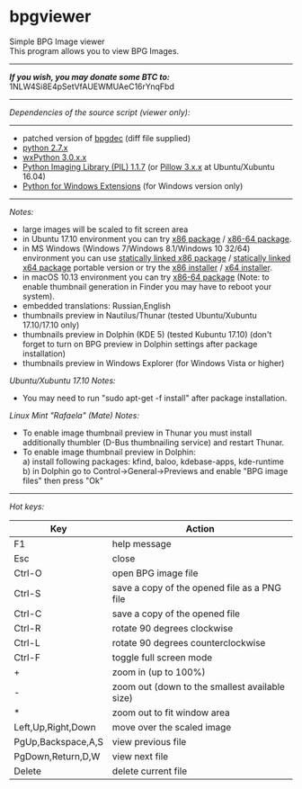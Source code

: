 bpgviewer
===========  
Simple BPG Image viewer  
This program allows you to view BPG Images.  
  
---  
_**If you wish, you may donate some BTC to:**_ 1NLW4Si8E4pSetVfAUEWMUAeC16rYnqFbd  
  
---  

_Dependencies of the source script (viewer only):_  

---  
* patched version of [bpgdec](http://bellard.org/bpg/) (diff file supplied)  
* [python 2.7.x](https://www.python.org/)  
* [wxPython 3.0.x.x](http://www.wxpython.org/)  
* [Python Imaging Library (PIL) 1.1.7](http://www.pythonware.com/products/pil/) (or [Pillow 3.x.x](https://pillow.readthedocs.org/) at Ubuntu/Xubuntu 16.04)  
* [Python for Windows Extensions](http://sourceforge.net/projects/pywin32/) (for Windows version only)

---
_Notes:_  
- large images will be scaled to fit screen area  
- in Ubuntu 17.10 environment you can try [x86 package](https://github.com/asimba/pybpgviewer/releases/download/v1.23/bpgviewer-1.23-ubuntu-17.10-i386.deb) / [x86-64 package](https://github.com/asimba/pybpgviewer/releases/download/v1.23/bpgviewer-1.23-ubuntu-17.10-amd64.deb).  
- in MS Windows (Windows 7/Windows 8.1/Windows 10 32/64) environment you can use [statically linked x86 package](https://github.com/asimba/pybpgviewer/releases/download/v1.23/bpgviewer-1.23-win32-portable.7z) / [statically linked x64 package](https://github.com/asimba/pybpgviewer/releases/download/v1.23/bpgviewer-1.23-win64-portable.7z) portable version or try the [x86 installer](https://github.com/asimba/pybpgviewer/releases/download/v1.23/bpgviewer-1.23-win32-setup.exe) / [x64 installer](https://github.com/asimba/pybpgviewer/releases/download/v1.23/bpgviewer-1.23-win64-setup.exe).  
- in macOS 10.13 environment you can try [x86-64 package](https://github.com/asimba/pybpgviewer/releases/download/v1.23/bpgviewer-1.23-macos-10.13.dmg) (Note: to enable thumbnail generation in Finder you may have to reboot your system).  
- embedded translations: Russian,English  
- thumbnails preview in Nautilus/Thunar (tested Ubuntu/Xubuntu 17.10/17.10 only)  
- thumbnails preview in Dolphin (KDE 5) (tested Kubuntu 17.10) (don't forget to turn on BPG preview in Dolphin settings after package installation)  
- thumbnails preview in Windows Explorer (for Windows Vista or higher)  

_Ubuntu/Xubuntu 17.10 Notes:_  
* You may need to run "sudo apt-get -f install" after package installation.  

_Linux Mint "Rafaela" (Mate) Notes:_  
* To enable image thumbnail preview in Thunar you must install additionally thumbler (D-Bus thumbnailing service) and restart Thunar.  
* To enable image thumbnail preview in Dolphin:  
  a) install following packages: kfind, baloo, kdebase-apps, kde-runtime  
  b) in Dolphin go to Control->General->Previews and enable "BPG image files" then press "Ok"  

---
_Hot keys:_  

Key  | Action
----- | ------  
F1 | help message  
Esc | close  
Ctrl-O | open BPG image file  
Ctrl-S | save a copy of the opened file as a PNG file  
Ctrl-C | save a copy of the opened file  
Ctrl-R | rotate 90 degrees clockwise  
Ctrl-L | rotate 90 degrees counterclockwise  
Ctrl-F | toggle full screen mode  
\+ | zoom in (up to 100%)  
\- | zoom out (down to the smallest available size)  
\* | zoom out to fit window area
Left,Up,Right,Down | move over the scaled image  
PgUp,Backspace,A,S | view previous file  
PgDown,Return,D,W | view next file  
Delete | delete current file  
